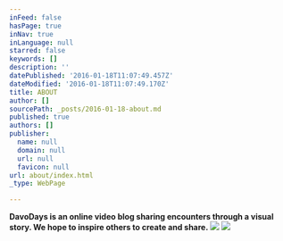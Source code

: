 ```yaml
---
inFeed: false
hasPage: true
inNav: true
inLanguage: null
starred: false
keywords: []
description: ''
datePublished: '2016-01-18T11:07:49.457Z'
dateModified: '2016-01-18T11:07:49.170Z'
title: ABOUT
author: []
sourcePath: _posts/2016-01-18-about.md
published: true
authors: []
publisher:
  name: null
  domain: null
  url: null
  favicon: null
url: about/index.html
_type: WebPage

---
```

**DavoDays is an online video blog sharing encounters through a visual story. We hope to inspire others to create and share.**
![](https://the-grid-user-content.s3-us-west-2.amazonaws.com/7f871b62-f94a-4767-b0a5-d7edec4d651f.png)
![](https://the-grid-user-content.s3-us-west-2.amazonaws.com/0e84b34f-527a-4ff6-adbc-c3113bb4a464.jpg)